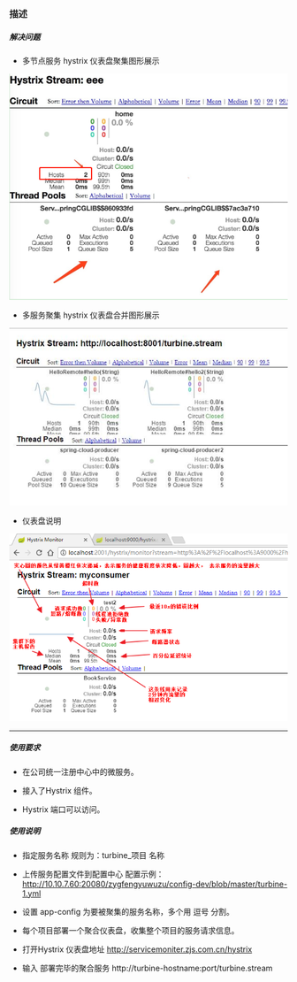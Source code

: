 ### 描述

##### 解决问题
  * 多节点服务 hystrix 仪表盘聚集图形展示
  
  ![多节点](./img/1.png)
  
  * 多服务聚集 hystrix 仪表盘合并图形展示
  
  ![多服务](./img/3.jpg)
  
  * 仪表盘说明
  
  ![多服务](./img/2.png)

-----

##### 使用要求

* 在公司统一注册中心中的微服务。

* 接入了Hystrix 组件。

* Hystrix 端口可以访问。


##### 使用说明
* 指定服务名称 规则为：turbine_项目 名称

* 上传服务配置文件到配置中心 配置示例：http://10.10.7.60:20080/zygfengyuwuzu/config-dev/blob/master/turbine-1.yml

* 设置 app-config 为要被聚集的服务名称，多个用 逗号 分割。

* 每个项目部署一个聚合仪表盘，收集整个项目的服务请求信息。

* 打开Hystrix 仪表盘地址 http://servicemoniter.zjs.com.cn/hystrix

* 输入 部署完毕的聚合服务 http://turbine-hostname:port/turbine.stream






